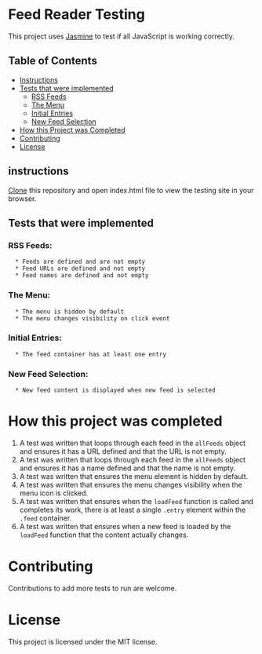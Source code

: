 # Feed Reader Testing

This project uses [Jasmine](http://jasmine.github.io/) to test if all JavaScript is working correctly.

## Table of Contents

* [Instructions](#instructions)
* [Tests that were implemented](#tests-that-were-implemented)
  * [RSS Feeds](#rss-feeds)
  * [The Menu](#the-menu)
  * [Initial Entries](#initial-entries)
  * [New Feed Selection](#new-feed-selection)
* [How this Project was Completed](#how-this-project-was-completed)
* [Contributing](#contributing)
* [License](#license)


## instructions

[Clone](https://github.com/JoBrigden/feedreader) this repository and open index.html file to view the testing site in your browser.

## Tests that were implemented

###   RSS Feeds:
      * Feeds are defined and are not empty
      * Feed URLs are defined and not empty
      * Feed names are defined and not empty

###   The Menu:
      * The menu is hidden by default
      * The menu changes visibility on click event

###   Initial Entries:
      * The feed container has at least one entry

###   New Feed Selection:
      * New feed content is displayed when new feed is selected

# How this project was completed

1. A test was written that loops through each feed in the `allFeeds` object and ensures it has a URL defined and that the URL is not empty.
2. A test was written that loops through each feed in the `allFeeds` object and ensures it has a name defined and that the name is not empty.
3. A test was written that ensures the menu element is hidden by default.
4. A test was written that ensures the menu changes visibility when the menu icon is clicked.
5. A test was written that ensures when the `loadFeed` function is called and completes its work, there is at least a single `.entry` element within the `.feed` container.
6. A test was written that ensures when a new feed is loaded by the `loadFeed` function that the content actually changes.

# Contributing

Contributions to add more tests to run are welcome.

# License

This project is licensed under the MIT license.
